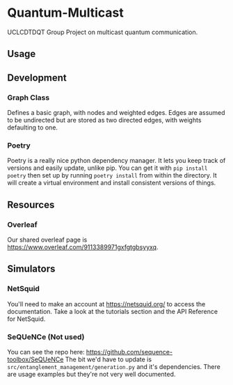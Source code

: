 # Quantum-Multicast
UCLCDTDQT Group Project on multicast quantum communication.

## Usage

## Development

### Graph Class

Defines a basic graph, with nodes and weighted edges. Edges are assumed to be undirected but are stored as two directed edges, with weights defaulting to one.



### Poetry
Poetry is a really nice python dependency manager. It lets you keep track of versions and easily update, unlike pip. 
You can get it with `pip install poetry` then set up by running `poetry install` from within the directory. It will create a virtual environment and install consistent versions of things.

## Resources

### Overleaf
Our shared overleaf page is https://www.overleaf.com/9113389971gxfgtgbsyyxq.

## Simulators

### NetSquid 
You'll need to make an account at https://netsquid.org/ to access the documentation. Take a look at the tutorials section and the API Reference for NetSquid.


### SeQUeNCe (Not used)
You can see the repo here: https://github.com/sequence-toolbox/SeQUeNCe The bit we'd have to update is `src/entanglement_management/generation.py` and it's dependencies. There are usage examples but they're not very well documented.
